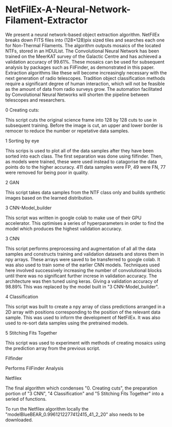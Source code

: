 # NetFilEx-A-Neural-Network-Filament-Extractor

We present a neural network-based object extraction algorithm. NetFilEx breaks down FITS files into (128×128)pix sized tiles and searches each one for Non-Thermal Filaments. The algorithm outputs mosaics of the located NTFs, stored in an HDUList. The Convolutional Neural Network has been trained on the MeerKAT survey of the Galactic Centre and has achieved a validation accuracy of 99.61%. These mosaics can be used for subsequent analysis by packages such as FilFinder, as demonstrated in this paper. Extraction algorithms like these will become increasingly necessary with the next generation of radio telescopes. Tradition object classification methods require a significant degree of human interaction, which will not be feasible as the amount of data from radio surveys grow. The automation facilitated by Convolutional Neural Networks will shorten the pipeline between telescopes and researchers.


0 Creating cuts:

This script cuts the original science frame into 128 by 128 cuts to use in subsequent training. Before the image is cut, an upper and lower border is remocer to reduce the number or repetative data samples.

1 Sorting by eye

This scrips is used to plot all of the data samples after they have been sorted into each class. The first separation was done using filfinder. Then, as models were trained, these were used instead to catagorise the data points do to the higher accuracy.
411 data samples were FP,
49 were FN,
77 were removed for being poor in quality.

2 GAN

This script takes data samples from the NTF class only and builds synthetic images based on the learned distribution.

3 CNN-Model_builder

This script was written in google colab to make use of their GPU accelerator. This optimises a series of hyperparameters in order to find the model which produces the highest validation accuracy.

3 CNN

This script performs preprocessing and augmentation of all all the data samples and constructs training and validation datasets and stores them in npy arrays. These arrays were saved to be transferred to google colab. It was also used to train some of the earlier CNN models. Techniques used here involved successively increasing the number of convolutional blocks until there was no significant further increse in validation accuracy. The architecture was then tuned using keras. Giving a validation accuracy of 98.89% This was replaced by the model built in "3 CNN-Model_builder".


4 Classification

This script was built to create a npy array of class predictions arranged in a 2D array with positions corresponding to the position of the relevant data sample. This was used to inform the development of NetFilEx. It was also used to re-sort data samples using the pretrained models.

5 Stitching Fits Together

This script was used to experiment with methods of creating mosaics using the prediction array from the previous script.

Filfinder

Performs FilFinder Analysis

Netfilex

The final algorithm which condenses "0. Creating cuts", the preparation portion of "3 CNN", "4 Classification" and "5 Stitching Fits Together" into a seried of functions.

To run the Netfilex algorithm locally the "modelBlueBEAR_0.9961212277412415_41_2_20" also needs to be downloaded.
